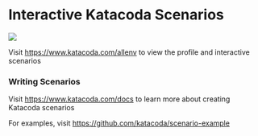 # Interactive Katacoda Scenarios

[![](http://shields.katacoda.com/katacoda/allenv/count.svg)](https://www.katacoda.com/allenv "Get your profile on Katacoda.com")

Visit https://www.katacoda.com/allenv to view the profile and interactive scenarios

### Writing Scenarios
Visit https://www.katacoda.com/docs to learn more about creating Katacoda scenarios

For examples, visit https://github.com/katacoda/scenario-example
